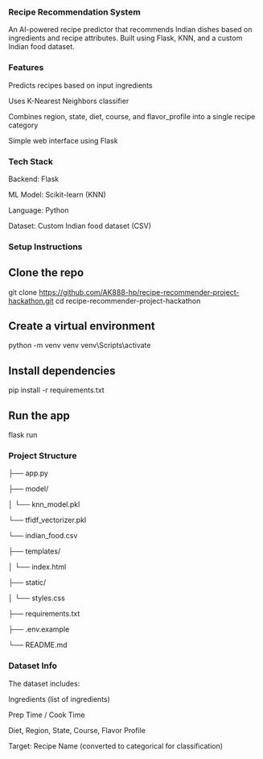 ### Recipe Recommendation System
An AI-powered recipe predictor that recommends Indian dishes based on ingredients and recipe attributes. Built using Flask, KNN, and a custom Indian food dataset.

### Features
Predicts recipes based on input ingredients

Uses K-Nearest Neighbors classifier

Combines region, state, diet, course, and flavor_profile into a single recipe category

Simple web interface using Flask


### Tech Stack
Backend: Flask

ML Model: Scikit-learn (KNN)

Language: Python

Dataset: Custom Indian food dataset (CSV)


###  Setup Instructions
## Clone the repo

git clone https://github.com/AK888-hp/recipe-recommender-project-hackathon.git
cd recipe-recommender-project-hackathon

## Create a virtual environment

python -m venv venv
venv\Scripts\activate

## Install dependencies

pip install -r requirements.txt

## Run the app

flask run

### Project Structure
├── app.py

├── model/

│   └── knn_model.pkl
     
   └── tfidf_vectorizer.pkl
   
   └── indian_food.csv
    
   
├── templates/

│   └── index.html

├── static/

│   └── styles.css

├── requirements.txt

├── .env.example

└── README.md

### Dataset Info
The dataset includes:

Ingredients (list of ingredients)

Prep Time / Cook Time

Diet, Region, State, Course, Flavor Profile

Target: Recipe Name (converted to categorical for classification)
